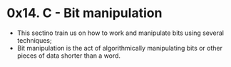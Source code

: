 # 0x14. C - Bit manipulation
* This sectino train  us on how to work and manipulate bits using several techniques;
* Bit manipulation is the act of algorithmically manipulating bits or other pieces of data shorter
than a word.
